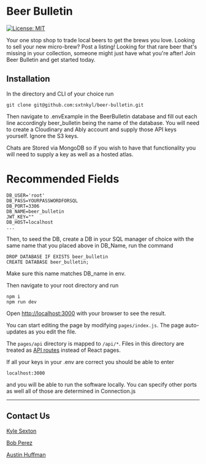 # Beer Bulletin  
  [![License: MIT](https://img.shields.io/badge/License-MIT-yellow.svg)](https://opensource.org/licenses/MIT)
  
  Your one stop shop to trade local beers to get the brews you love. Looking to sell your new micro-brew? Post a listing! Looking for that rare beer that's missing in your collection, someone might just have what you're after! Join Beer Bulletin and get started today. 

 ## Installation 
  In the directory and CLI of your choice run
  ```
  git clone git@github.com:sxtnkyl/beer-bulletin.git
  ```

  Then navigate to .envExample in the BeerBulletin database and fill out each line accordingly
  beer_bulletin being the name of the database. 
  You will need to create a Cloudinary and Ably account and supply those API keys yourself.
  Ignore the S3 keys.

  Chats are Stored via MongoDB so if you wish to have that functionality you will need to supply a key as well as a hosted atlas.
  
# Recommended Fields
```
DB_USER='root'
DB_PASS=YOURPASSWORDFORSQL
DB_PORT=3306
DB_NAME=beer_bulletin
JWT_KEY=""
DB_HOST=localhost
...
```

Then, to seed the DB, create a DB in your SQL manager of choice with the same name that you placed above in DB_Name,
run the command
```
DROP DATABASE IF EXISTS beer_bulletin
CREATE DATABASE beer_bulletin;
```
Make sure this name matches DB_name in env.

  Then navigate to your root directory and run 
  ```
  npm i
  npm run dev
  ```

Open [http://localhost:3000](http://localhost:3000) with your browser to see the result.

You can start editing the page by modifying `pages/index.js`. The page auto-updates as you edit the file.

The `pages/api` directory is mapped to `/api/*`. Files in this directory are treated as [API routes](https://nextjs.org/docs/api-routes/introduction) instead of React pages.


  If all your keys in your .env are correct you should be able to enter
  ```
  localhost:3000
  ```
  and you will be able to run the software locally. You can specify other ports as well all of those are determined in Connection.js

  --------
  ## Contact Us

[Kyle Sexton](https://github.com/sxtnkyl)

[Bob Perez](https://github.com/perez-rob)

[Austin Huffman](https://github.com/Ahuffma2)



  


